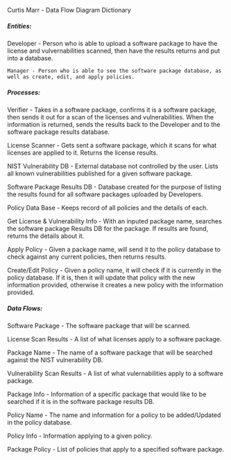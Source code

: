Curtis Marr - Data Flow Diagram Dictionary

<h5>Entities:</h5>
    Developer - Person who is able to upload a software package to have the license and vulvernabilities scanned, then
    have the results returns and put into a database.
    
    Manager - Person who is able to see the software package database, as well as create, edit, and apply policies.


<h5>Processes:</h5>
Verifier - Takes in a software package, confirms it is a software package, then sends it out for a scan of the licenses and
  vulnerabilities. When the information is returned, sends the results back to the Developer and to the software package
  results database.

License Scanner - Gets sent a software package, which it scans for what licenses are applied to it. Returns the license results.

NIST Vulnerability DB - External database not controlled by the user. Lists all known vulnerabilities published for a given
  software package.

Software Package Results DB - Database created for the purpose of listing the results found for all software packages uploaded by
  Developers.
  
Policy Data Base - Keeps record of all policies and the details of each.
  
Get License & Vulnerability Info - With an inputed package name, searches the software package Results DB for the package. If results
    are found, returns the details about it.
    
Apply Policy - Given a package name, will send it to the policy database to check against any current policies, then returns results.
  
Create/Edit Policy - Given a policy name, it will check if it is currently in the policy database. If it is, then it will update that
    policy with the new information provided, otherwise it creates a new policy with the information provided.
    

<h5>Data Flows:</h5>
Software Package - The software package that will be scanned.

License Scan Results - A list of what licenses apply to a software package.

Package Name - The name of a software package that will be searched against the NIST vulnerability DB.

Vulnerability Scan Results - A list of what vulernabilities apply to a software package.

Package Info - Information of a specific package that would like to be searched if it is in the software package results DB.

Policy Name - The name and information for a policy to be added/Updated in the policy database.

Policy Info - Information applying to a given policy.

Package Policy - List of policies that apply to a specified software package.
  
